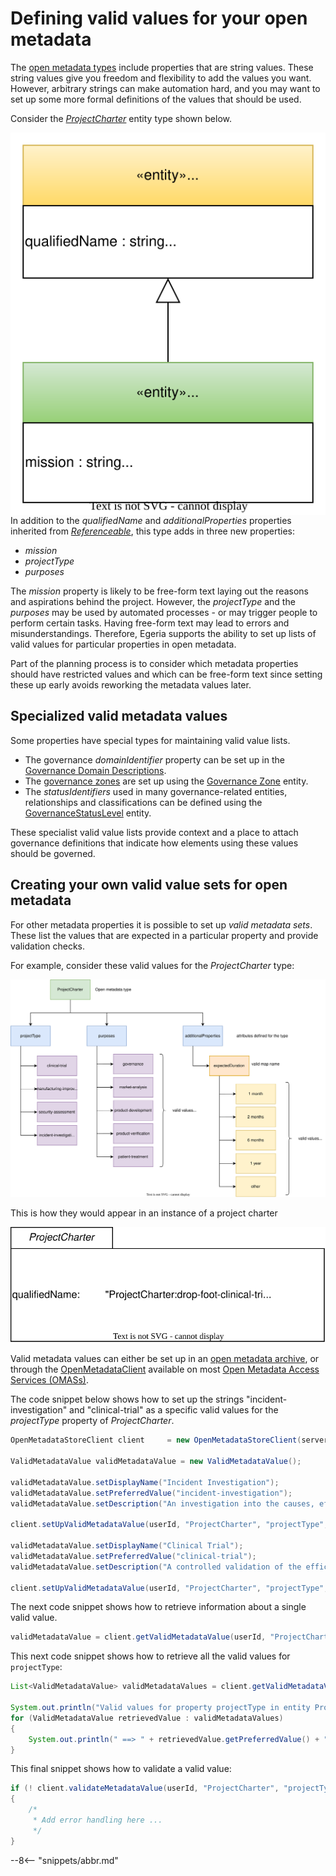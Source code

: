 <!-- SPDX-License-Identifier: CC-BY-4.0 -->
<!-- Copyright Contributors to the Egeria project 2020. -->

# Defining valid values for your open metadata

The [open metadata types](/types) include properties that are string values.  These string values give you freedom and flexibility to add the values you want.  However, arbitrary strings can make automation hard, and you may want to set up some more formal definitions of the values that should be used.

Consider the [*ProjectCharter*](/types/4/0442-Project-Charter) entity type shown below.  

<img src="project-charter-type.svg" style="float:left">

In addition to the *qualifiedName* and *additionalProperties* properties inherited from [*Referenceable*](/types/0/0010-Base-Model), this type adds in three new properties:

* *mission*
* *projectType*
* *purposes*

The *mission* property is likely to be free-form text laying out the reasons and aspirations behind the project.  However, the *projectType* and the *purposes* may be used by automated processes - or may trigger people to perform certain tasks.  Having free-form text may lead to errors and misunderstandings.  Therefore, Egeria supports the ability to set up lists of valid values for particular properties in open metadata.

Part of the planning process is to consider which metadata properties should have restricted values and which can be free-form text since setting these up early avoids reworking the metadata values later.


## Specialized valid metadata values

Some properties have special types for maintaining valid value lists.

* The governance *domainIdentifier* property can be set up in the [Governance Domain Descriptions](/guides/planning/governance-program/overview/#governance-domains).
* The [governance zones](/concepts/governance-zone) are set up using the [Governance Zone](/services/omas/governance-program/overview/#governance-classification,-tagging-and-linking) entity.
* The *statusIdentifiers* used in many governance-related entities, relationships and classifications can be defined using the [GovernanceStatusLevel](/services/omas/governance-program/overview/#governance-status-identifers) entity.

These specialist valid value lists provide context and a place to attach governance definitions that indicate how elements using these values should be governed.

## Creating your own valid value sets for open metadata

For other metadata properties it is possible to set up *valid metadata sets*.  These list the values that are expected in a particular property and provide validation checks.

For example, consider these valid values for the *ProjectCharter* type:

![valid values](project-charter-valid-values.svg)

This is how they would appear in an instance of a project charter

![valid values](project-charter-instance.svg)


Valid metadata values can either be set up in an [open metadata archive](/concepts/open-metadata-archive), or through the [OpenMetadataClient](https://odpi.github.io/egeria/org/odpi/openmetadata/accessservices/governanceprogram/client/OpenMetadataStoreClient.html) available on most [Open Metadata Access Services (OMASs)](/services/omas).


The code snippet below shows how to set up the strings "incident-investigation" and "clinical-trial" as a specific valid values for the *projectType* property of *ProjectCharter*.

```java
OpenMetadataStoreClient client     = new OpenMetadataStoreClient(serverName, serverPlatformRootURL);

ValidMetadataValue validMetadataValue = new ValidMetadataValue();

validMetadataValue.setDisplayName("Incident Investigation");
validMetadataValue.setPreferredValue("incident-investigation");
validMetadataValue.setDescription("An investigation into the causes, effects and remedies for a detected incident.");

client.setUpValidMetadataValue(userId, "ProjectCharter", "projectType", validMetadataValue);

validMetadataValue.setDisplayName("Clinical Trial");
validMetadataValue.setPreferredValue("clinical-trial");
validMetadataValue.setDescription("A controlled validation of the efficacy of a particular treatment with selected patients.");

client.setUpValidMetadataValue(userId, "ProjectCharter", "projectType", validMetadataValue);

```
The next code snippet shows how to retrieve information about a single valid value.

```java
validMetadataValue = client.getValidMetadataValue(userId, "ProjectCharter", "projectType", "clinical-trial");
```
This next code snippet shows how to retrieve all the valid values for `projectType`:
```java
List<ValidMetadataValue> validMetadataValues = client.getValidMetadataValues(userId, "ProjectCharter", "projectType", 0, 0);

System.out.println("Valid values for property projectType in entity ProjectCharter");
for (ValidMetadataValue retrievedValue : validMetadataValues)
{
    System.out.println(" ==> " + retrievedValue.getPreferredValue() + " means " + retrievedValue.getDisplayName() + ": " + retrievedValue.getDescription());
}
```
This final snippet shows how to validate a valid value:
```java
if (! client.validateMetadataValue(userId, "ProjectCharter", "projectType", "incident-investigation"))
{
    /*
     * Add error handling here ...
     */
}
```

--8<-- "snippets/abbr.md"
